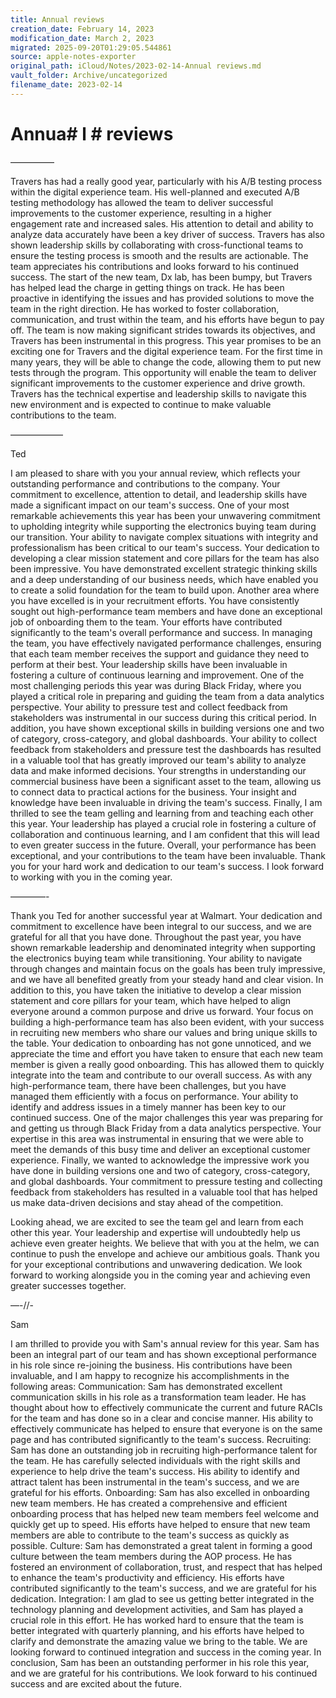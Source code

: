 ```yaml
---
title: Annual reviews
creation_date: February 14, 2023
modification_date: March 2, 2023
migrated: 2025-09-20T01:29:05.544861
source: apple-notes-exporter
original_path: iCloud/Notes/2023-02-14-Annual reviews.md
vault_folder: Archive/uncategorized
filename_date: 2023-02-14
---
```



# Annua# l # reviews

—————

Travers has had a really good year, particularly with his A/B testing process within the digital experience team. His well-planned and executed A/B testing methodology has allowed the team to deliver successful improvements to the customer experience, resulting in a higher engagement rate and increased sales. His attention to detail and ability to analyze data accurately have been a key driver of success. Travers has also shown leadership skills by collaborating with cross-functional teams to ensure the testing process is smooth and the results are actionable. The team appreciates his contributions and looks forward to his continued success.
The start of the new team, Dx lab, has been bumpy, but Travers has helped lead the charge in getting things on track. He has been proactive in identifying the issues and has provided solutions to move the team in the right direction. He has worked to foster collaboration, communication, and trust within the team, and his efforts have begun to pay off. The team is now making significant strides towards its objectives, and Travers has been instrumental in this progress.
This year promises to be an exciting one for Travers and the digital experience team. For the first time in many years, they will be able to change the code, allowing them to put new tests through the program. This opportunity will enable the team to deliver significant improvements to the customer experience and drive growth. Travers has the technical expertise and leadership skills to navigate this new environment and is expected to continue to make valuable contributions to the team.

——————

Ted

I am pleased to share with you your annual review, which reflects your outstanding performance and contributions to the company. Your commitment to excellence, attention to detail, and leadership skills have made a significant impact on our team's success.
One of your most remarkable achievements this year has been your unwavering commitment to upholding integrity while supporting the electronics buying team during our transition. Your ability to navigate complex situations with integrity and professionalism has been critical to our team's success.
Your dedication to developing a clear mission statement and core pillars for the team has also been impressive. You have demonstrated excellent strategic thinking skills and a deep understanding of our business needs, which have enabled you to create a solid foundation for the team to build upon.
Another area where you have excelled is in your recruitment efforts. You have consistently sought out high-performance team members and have done an exceptional job of onboarding them to the team. Your efforts have contributed significantly to the team's overall performance and success.
In managing the team, you have effectively navigated performance challenges, ensuring that each team member receives the support and guidance they need to perform at their best. Your leadership skills have been invaluable in fostering a culture of continuous learning and improvement.
One of the most challenging periods this year was during Black Friday, where you played a critical role in preparing and guiding the team from a data analytics perspective. Your ability to pressure test and collect feedback from stakeholders was instrumental in our success during this critical period.
In addition, you have shown exceptional skills in building versions one and two of category, cross-category, and global dashboards. Your ability to collect feedback from stakeholders and pressure test the dashboards has resulted in a valuable tool that has greatly improved our team's ability to analyze data and make informed decisions.
Your strengths in understanding our commercial business have been a significant asset to the team, allowing us to connect data to practical actions for the business. Your insight and knowledge have been invaluable in driving the team's success.
Finally, I am thrilled to see the team gelling and learning from and teaching each other this year. Your leadership has played a crucial role in fostering a culture of collaboration and continuous learning, and I am confident that this will lead to even greater success in the future.
Overall, your performance has been exceptional, and your contributions to the team have been invaluable. Thank you for your hard work and dedication to our team's success. I look forward to working with you in the coming year.

————-

Thank you Ted for another successful year at Walmart. Your dedication and commitment to excellence have been integral to our success, and we are grateful for all that you have done.
Throughout the past year, you have shown remarkable leadership and denominated integrity when supporting the electronics buying team while transitioning. Your ability to navigate through changes and maintain focus on the goals has been truly impressive, and we have all benefited greatly from your steady hand and clear vision.
In addition to this, you have taken the initiative to develop a clear mission statement and core pillars for your team, which have helped to align everyone around a common purpose and drive us forward. Your focus on building a high-performance team has also been evident, with your success in recruiting new members who share our values and bring unique skills to the table.
Your dedication to onboarding has not gone unnoticed, and we appreciate the time and effort you have taken to ensure that each new team member is given a really good onboarding. This has allowed them to quickly integrate into the team and contribute to our overall success.
As with any high-performance team, there have been challenges, but you have managed them efficiently with a focus on performance. Your ability to identify and address issues in a timely manner has been key to our continued success.
One of the major challenges this year was preparing for and getting us through Black Friday from a data analytics perspective. Your expertise in this area was instrumental in ensuring that we were able to meet the demands of this busy time and deliver an exceptional customer experience.
Finally, we wanted to acknowledge the impressive work you have done in building versions one and two of category, cross-category, and global dashboards. Your commitment to pressure testing and collecting feedback from stakeholders has resulted in a valuable tool that has helped us make data-driven decisions and stay ahead of the competition.

Looking ahead, we are excited to see the team gel and learn from each other this year. Your leadership and expertise will undoubtedly help us achieve even greater heights. We believe that with you at the helm, we can continue to push the envelope and achieve our ambitious goals.
Thank you for your exceptional contributions and unwavering dedication. We look forward to working alongside you in the coming year and achieving even greater successes together.

—-//-

Sam

I am thrilled to provide you with Sam's annual review for this year. Sam has been an integral part of our team and has shown exceptional performance in his role since re-joining the business. His contributions have been invaluable, and I am happy to recognize his accomplishments in the following areas:
Communication:
Sam has demonstrated excellent communication skills in his role as a transformation team leader. He has thought about how to effectively communicate the current and future RACIs for the team and has done so in a clear and concise manner. His ability to effectively communicate has helped to ensure that everyone is on the same page and has contributed significantly to the team's success.
Recruiting:
Sam has done an outstanding job in recruiting high-performance talent for the team. He has carefully selected individuals with the right skills and experience to help drive the team's success. His ability to identify and attract talent has been instrumental in the team's success, and we are grateful for his efforts.
Onboarding:
Sam has also excelled in onboarding new team members. He has created a comprehensive and efficient onboarding process that has helped new team members feel welcome and quickly get up to speed. His efforts have helped to ensure that new team members are able to contribute to the team's success as quickly as possible.
Culture:
Sam has demonstrated a great talent in forming a good culture between the team members during the AOP process. He has fostered an environment of collaboration, trust, and respect that has helped to enhance the team's productivity and efficiency. His efforts have contributed significantly to the team's success, and we are grateful for his dedication.
Integration:
I am glad to see us getting better integrated in the technology planning and development activities, and Sam has played a crucial role in this effort. He has worked hard to ensure that the team is better integrated with quarterly planning, and his efforts have helped to clarify and demonstrate the amazing value we bring to the table. We are looking forward to continued integration and success in the coming year.
In conclusion, Sam has been an outstanding performer in his role this year, and we are grateful for his contributions. We look forward to his continued success and are excited about the future. 
